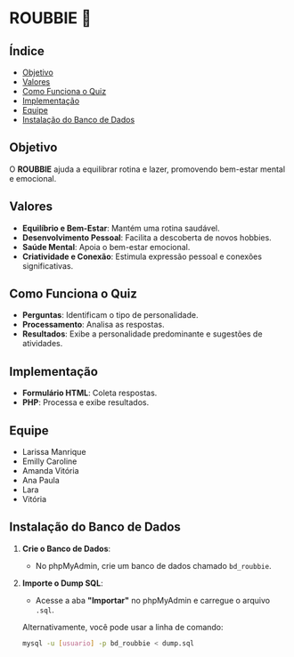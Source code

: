 # ROUBBIE 📱

## Índice

- [Objetivo](#objetivo)
- [Valores](#valores)
- [Como Funciona o Quiz](#como-funciona-o-quiz)
- [Implementação](#implementação)
- [Equipe](#equipe)
- [Instalação do Banco de Dados](#instalação-do-banco-de-dados)

## Objetivo

O **ROUBBIE** ajuda a equilibrar rotina e lazer, promovendo bem-estar mental e emocional.

## Valores

- **Equilíbrio e Bem-Estar**: Mantém uma rotina saudável.
- **Desenvolvimento Pessoal**: Facilita a descoberta de novos hobbies.
- **Saúde Mental**: Apoia o bem-estar emocional.
- **Criatividade e Conexão**: Estimula expressão pessoal e conexões significativas.

## Como Funciona o Quiz

- **Perguntas**: Identificam o tipo de personalidade.
- **Processamento**: Analisa as respostas.
- **Resultados**: Exibe a personalidade predominante e sugestões de atividades.

## Implementação

- **Formulário HTML**: Coleta respostas.
- **PHP**: Processa e exibe resultados.

## Equipe

- Larissa Manrique
- Emilly Caroline
- Amanda Vitória
- Ana Paula
- Lara
- Vitória

## Instalação do Banco de Dados

1. **Crie o Banco de Dados**:
   - No phpMyAdmin, crie um banco de dados chamado `bd_roubbie`.

2. **Importe o Dump SQL**:
   - Acesse a aba **"Importar"** no phpMyAdmin e carregue o arquivo `.sql`.

   Alternativamente, você pode usar a linha de comando:
   ```bash
   mysql -u [usuario] -p bd_roubbie < dump.sql
